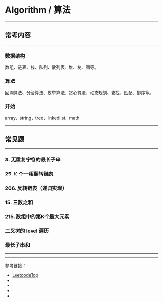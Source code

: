 # Algorithm / 算法

---

## 常考内容

---

### 数据结构

数组、链表、栈、队列、散列表、堆、树、图等。

### 算法

回溯算法、分治算法、枚举算法、贪心算法、动态规划、查找、匹配、排序等。

### 开始

array，string，tree，linkedlist，math

---

## 常见题

---

### 3. 无重复字符的最长子串

### 25. K 个一组翻转链表

### 206. 反转链表（递归实现）

### 15. 三数之和

### 215. 数组中的第K个最大元素

###

###

### 二叉树的 level 遍历

### 最长子串和

---



---

参考链接：

- [LeetcodeTop](https://github.com/afatcoder/LeetcodeTop)
- []()
- []()
- []()
- []()



